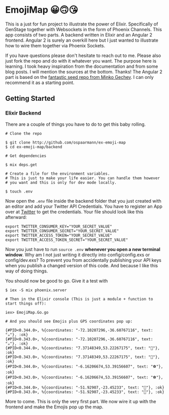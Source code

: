 # EmojiMap 😀🙃😘

This is a just for fun project to illustrate the power of Elixir. Specifically of GenStage together with Websockets in the form of Phoenix Channels. This app consists of two parts. A backend written in Elixir and an Angular 2 frontend. Angular 2 is surely an overkill here but I just wanted to illustrate how to wire them together via Phoenix Sockets.

If you have questions please don't hesitate to reach out to me. Please also just fork the repo and do with it whatever you want. The purpose here is learning. I took heavy inspiration from the documentation and from some blog posts. I will mention the sources at the bottom. Thanks! The Angular 2 part is based on the [fantastic seed repo from Minko Gechev](https://github.com/mgechev/angular-seed). I can only recommend it as a starting point.

## Getting Started
### Elixir Backend
There are a couple of things you have to do to get this baby rolling.

```shell
# Clone the repo

$ git clone http://github.com/ospaarmann/ex-emoji-map
$ cd ex-emoji-map/backend

# Get dependencies

$ mix deps.get

# Create a file for the environment variables.
# This is just to make your life easier. You can handle them however
# you want and this is only for dev mode locally.

$ touch .env
```

Now open the `.env` file inside the backend folder that you just created with an editor and add your Twitter API Credentials. You have to register an App over at [Twitter](https://apps.twitter.com/) to get the credentials. Your file should look like this afterward:

```shellshell
export TWITTER_CONSUMER_KEY="YOUR_SECRET_VALUE"
export TWITTER_CONSUMER_SECRET="YOUR_SECRET_VALUE"
export TWITTER_ACCESS_TOKEN="YOUR_SECRET_VALUE"
export TWITTER_ACCESS_TOKEN_SECRET="YOUR_SECRET_VALUE"
```

Now you just have to run `source .env` **whenever you open a new terminal window**. Why am I not just writing it directly into config/config.exs or config/dev.exs? To prevent you from accidentally publishing your API keys when you publish a changed version of this code. And because I like this way of doing things.

You should now be good to go. Give it a test with

```shell
$ iex -S mix phoenix.server

# Then in the Elixir console (This is just a module + function to start things off):

iex> EmojiMap.Go.go

# And you should see Emojis plus GPS coordinates pop up:

{#PID<0.344.0>, %{coordinates: "-72.10207296,-36.60767116", text: "☕"}, :ok}
{#PID<0.343.0>, %{coordinates: "-72.10207296,-36.60767116", text: "☕"}, :ok}
{#PID<0.344.0>, %{coordinates: "7.37148349,53.22267175", text: "💖"}, :ok}
{#PID<0.343.0>, %{coordinates: "7.37148349,53.22267175", text: "💖"}, :ok}
{#PID<0.344.0>, %{coordinates: "-6.16206674,53.39156607", text: "⚽"}, :ok}
{#PID<0.343.0>, %{coordinates: "-6.16206674,53.39156607", text: "⚽"}, :ok}
{#PID<0.344.0>, %{coordinates: "-51.92907,-23.45233", text: "💄"}, :ok}
{#PID<0.343.0>, %{coordinates: "-51.92907,-23.45233", text: "💄"}, :ok}
```

More to come. This is only the very first part. We now wire it up with the frontend and make the Emojis pop up the map.
